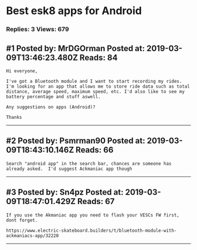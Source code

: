 # Best esk8 apps for Android

### Replies: 3 Views: 679

## \#1 Posted by: MrDGOrman Posted at: 2019-03-09T13:46:23.480Z Reads: 84

```
Hi everyone,

I've got a Bluetooth module and I want to start recording my rides. I'm looking for an app that allows me to store ride data such as total distance, average speed, maximum speed, etc. I'd also like to see my battery percentage and stuff aswell.

Any suggestions on apps (Android)?

Thanks
```

---
## \#2 Posted by: Psmrman90 Posted at: 2019-03-09T18:43:10.146Z Reads: 66

```
Search "android app" in the search bar, chances are someone has already asked.  I'd suggest Ackmaniac app though
```

---
## \#3 Posted by: Sn4pz Posted at: 2019-03-09T18:47:01.429Z Reads: 67

```
If you use the Akmaniac app you need to flash your VESCs FW first, dont forget.

https://www.electric-skateboard.builders/t/bluetooth-module-with-ackmaniacs-app/32220
```

---
